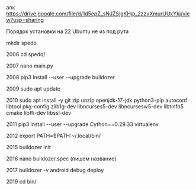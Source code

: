 апк https://drive.google.com/file/d/1d5epZ_sNJZSjgKHjp_2zzvXmurUUkYkj/view?usp=sharing

Порядок установки на 22 Ubuntu
не из под рута

 mkdir spedo
 
 2006  cd spedo/
 
 2007  nano main.py
 
 2008  pip3 install --user --upgrade buildozer
 
 2009  sudo apt update
 
 2010  sudo apt install -y git zip unzip openjdk-17-jdk python3-pip autoconf libtool pkg-config zlib1g-dev libncurses5-dev libncursesw5-dev libtinfo5 cmake libffi-dev libssl-dev
 
 2011  pip3 install --user --upgrade Cython==0.29.33 virtualenv
 
 2012  export PATH=$PATH:~/.local/bin/
 
 2015  buildozer init
 
 2016  nano buildozer.spec (пишем название)
 
 2017  buildozer -v android debug deploy
 
 2019  cd bin/
